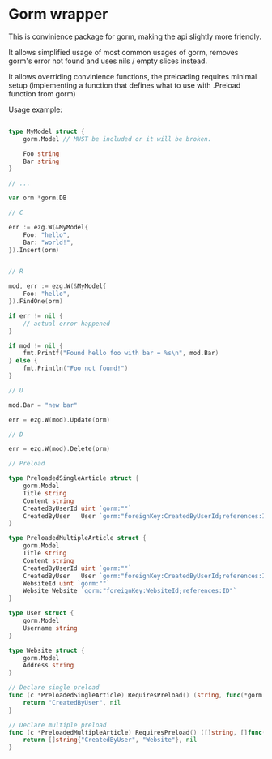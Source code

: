 # Gorm wrapper

This is convinience package for gorm, making the api slightly more friendly.

It allows simplified usage of most common usages of gorm, removes gorm's error not found and uses nils / empty slices instead.

It allows overriding convinience functions, the preloading requires minimal setup (implementing a function that defines what to use with .Preload function from gorm)

Usage example:

```go

type MyModel struct {
	gorm.Model // MUST be included or it will be broken.

	Foo string
	Bar string
}

// ...

var orm *gorm.DB

// C

err := ezg.W(&MyModel{
	Foo: "hello",
	Bar: "world!",
}).Insert(orm)


// R

mod, err := ezg.W(&MyModel{
	Foo: "hello",
}).FindOne(orm)

if err != nil {
	// actual error happened
}

if mod != nil {
	fmt.Printf("Found hello foo with bar = %s\n", mod.Bar)
} else {
	fmt.Println("Foo not found!")
}

// U

mod.Bar = "new bar"

err = ezg.W(mod).Update(orm)

// D

err = ezg.W(mod).Delete(orm)

// Preload

type PreloadedSingleArticle struct {
	gorm.Model
	Title string
	Content string
	CreatedByUserId uint `gorm:""`
	CreatedByUser   User `gorm:"foreignKey:CreatedByUserId;references:ID"`
}

type PreloadedMultipleArticle struct {
	gorm.Model
	Title string
	Content string
	CreatedByUserId uint `gorm:""`
	CreatedByUser   User `gorm:"foreignKey:CreatedByUserId;references:ID"`
	WebsiteId uint `gorm:""`
	Website Website `gorm:"foreignKey:WebsiteId;references:ID"`
}

type User struct {
	gorm.Model
	Username string
}

type Website struct {
	gorm.Model
	Address string
}

// Declare single preload
func (c *PreloadedSingleArticle) RequiresPreload() (string, func(*gorm.DB) *gorm.DB) {
	return "CreatedByUser", nil
}

// Declare multiple preload
func (c *PreloadedMultipleArticle) RequiresPreload() ([]string, []func(orm *gorm.DB) *gorm.DB) {
	return []string{"CreatedByUser", "Website"}, nil
}

```
